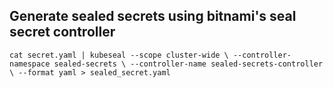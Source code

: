 ## Generate sealed secrets using bitnami's seal secret controller

`cat secret.yaml | kubeseal --scope cluster-wide \
--controller-namespace sealed-secrets \
--controller-name sealed-secrets-controller \
--format yaml > sealed_secret.yaml
`